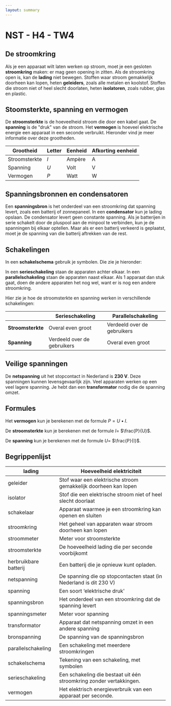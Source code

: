 ```yaml
---
layout: summary
---
```


# NST - H4 - TW4

## De stroomkring

Als je een apparaat wilt laten werken op stroom, moet je een gesloten **stroomkring** maken: er mag geen opening in zitten. Als de stroomkring open is, kan de **lading** niet bewegen. Stoffen waar stroom gemakkelijk doorheen kan lopen, heten **geleiders**, zoals alle metalen en koolstof. Stoffen die stroom niet of heel slecht doorlaten, heten **isolatoren**, zoals rubber, glas en plastic.

## Stoomsterkte, spanning en vermogen

De **stroomsterkte** is de hoeveelheid stroom die door een kabel gaat. De **spanning** is de "druk" van de stroom. Het **vermogen** is hoeveel elektrische energie een apparaat in een seconde verbruikt. Hieronder vind je meer informatie over deze grootheden.

| **Grootheid** | **Letter** | **Eenheid** | **Afkorting eenheid** |
|---------------|------------|-------------|-----------------------|
| Stroomsterkte | *I*        | Ampère      | A                     |
| Spanning      | *U*        | Volt        | V                     |
| Vermogen      | *P*        | Watt        | W                     |

## Spanningsbronnen en condensatoren

Een **spanningsbron** is het onderdeel van een stroomkring dat spanning levert, zoals een batterij of zonnepaneel. In een **condensator** kun je lading opslaan. De condensator levert geen constante spanning. Als je batterijen in serie schakelt door de pluspool aan de minpool te verbinden, kun je de spanningen bij elkaar optellen. Maar als er een batterij verkeerd is geplaatst, moet je de spanning van die batterij aftrekken van de rest.

## Schakelingen

In een **schakelschema** gebruik je symbolen. Die zie je hieronder:



In een **serieschakeling** staan de apparaten achter elkaar. In een **parallelschakeling** staan de apparaten naast elkaar. Als 1 apparaat dan stuk gaat, doen de andere apparaten het nog wel, want er is nog een andere stroomkring.

Hier zie je hoe de stroomsterkte en spanning werken in verschillende schakelingen:

|                   | **Serieschakeling**         | **Parallelschakeling**      |
|-------------------|-----------------------------|-----------------------------|
| **Stroomsterkte** | Overal even groot           | Verdeeld over de gebruikers |
| **Spanning**      | Verdeeld over de gebruikers | Overal even groot           |

## Veilige spanningen

De **netspanning** uit het stopcontact in Nederland is **230 V**. Deze spanningen kunnen levensgevaarlijk zijn. Veel apparaten werken op een veel lagere spanning. Je hebt dan een **transformator** nodig die de spanning omzet.

## Formules

Het **vermogen** kun je berekenen met de formule $`P = U \bullet I`$.

De **stroomsterkte** kun je berekenen met de formule $`I = \ `$$`\frac{P}{U}`$.

De **spanning** kun je berekenen met de formule $`U = \ `$$`\frac{P}{I}`$.

## Begrippenlijst

| lading | Hoeveelheid elektriciteit |
|----|----|
| geleider | Stof waar een elektrische stroom gemakkelijk doorheen kan lopen |
| isolator | Stof die een elektrische stroom niet of heel slecht doorlaat |
| schakelaar | Apparaat waarmee je een stroomkring kan openen en sluiten |
| stroomkring | Het geheel van apparaten waar stroom doorheen kan lopen |
| stroommeter | Meter voor stroomsterkte |
| stroomsterkte | De hoeveelheid lading die per seconde voorbijkomt |
| herbruikbare batterij | Een batterij die je opnieuw kunt opladen. |
| netspanning | De spanning die op stopcontacten staat (in Nederland is dit 230 V) |
| spanning | Een soort ‘elektrische druk' |
| spanningsbron | Het onderdeel van een stroomkring dat de spanning levert |
| spanningsmeter | Meter voor spanning |
| transformator | Apparaat dat netspanning omzet in een andere spanning |
| bronspanning | De spanning van de spanningsbron |
| parallelschakeling | Een schakeling met meerdere stroomkringen |
| schakelschema | Tekening van een schakeling, met symbolen |
| serieschakeling | Een schakeling die bestaat uit één stroomkring zonder vertakkingen. |
| vermogen | Het elektrisch energieverbruik van een apparaat per seconde. |
